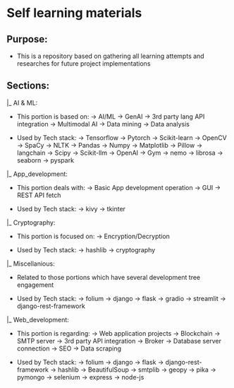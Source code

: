 # Self learning materials

## Purpose:
- This is a repository based on gathering all learning attempts and researches for future project implementations

## Sections:

|_ AI & ML:
- This portion is based on:
-> AI/ML
-> GenAI
-> 3rd party lang API integration
-> Multimodal AI
-> Data mining
-> Data analysis

- Used by Tech stack:
-> Tensorflow
-> Pytorch
-> Scikit-learn
-> OpenCV
-> SpaCy
-> NLTK
-> Pandas
-> Numpy
-> Matplotlib
-> Pillow
-> langchain
-> Scipy
-> Scikit-llm
-> OpenAI
-> Gym
-> nemo
-> librosa
-> seaborn
-> pyspark

|_ App_development:
-  This portion deals with:
-> Basic App development operation
-> GUI
-> REST API fetch
   
- Used by Tech stack:
-> kivy
-> tkinter

|_ Cryptography:
- This portion is focused on:
-> Encryption/Decryption
  
- Used by Tech stack:
-> hashlib
-> cryptography
  
|_ Miscellanious:
- Related to those portions which have several development tree engagement

- Used by Tech stack:
-> folium
-> django
-> flask
-> gradio
-> streamlit
-> django-rest-framework

|_ Web_development:
- This portion is regarding:
-> Web application projects
-> Blockchain
-> SMTP server
-> 3rd party API integration
-> Broker
-> Database server connection
-> SEO
-> Data scraping

- Used by Tech stack:
-> folium
-> django
-> flask
-> django-rest-framework
-> hashlib
-> BeautifulSoup
-> smtplib
-> geopy
-> pika
-> pymongo
-> selenium
-> express
-> node-js
